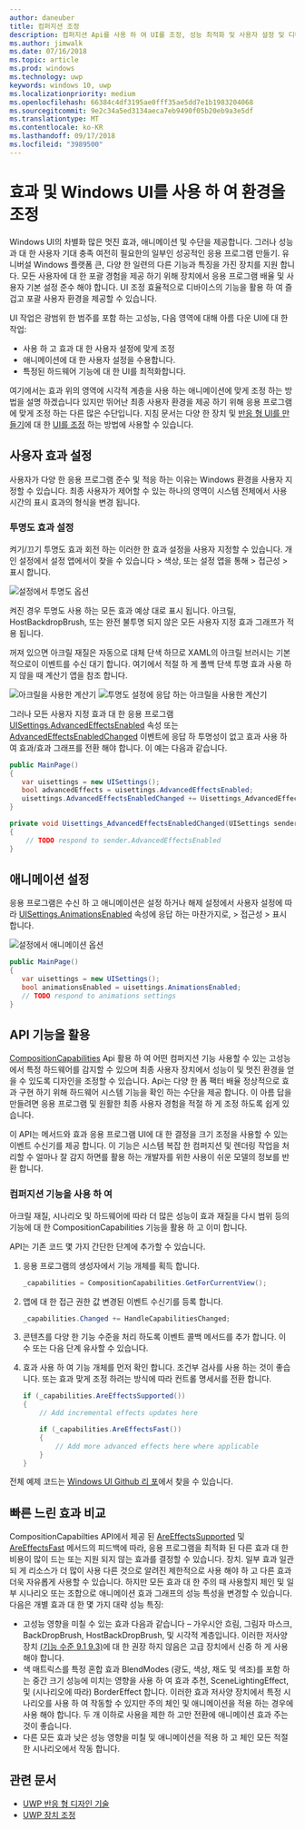 ```yaml
---
author: daneuber
title: 컴퍼지션 조정
description: 컴퍼지션 Api를 사용 하 여 UI를 조정, 성능 최적화 및 사용자 설정 및 디바이스 특성을 수용 합니다.
ms.author: jimwalk
ms.date: 07/16/2018
ms.topic: article
ms.prod: windows
ms.technology: uwp
keywords: windows 10, uwp
ms.localizationpriority: medium
ms.openlocfilehash: 66384c4df3195ae0fff35ae5dd7e1b1983204068
ms.sourcegitcommit: 9e2c34a5ed3134aeca7eb9490f05b20eb9a3e5df
ms.translationtype: MT
ms.contentlocale: ko-KR
ms.lasthandoff: 09/17/2018
ms.locfileid: "3989500"
---
```

# <a name="tailoring-effects--experiences-using-windows-ui"></a>효과 및 Windows UI를 사용 하 여 환경을 조정

Windows UI의 차별화 많은 멋진 효과, 애니메이션 및 수단을 제공합니다. 그러나 성능과 대 한 사용자 기대 충족 여전히 필요한의 일부인 성공적인 응용 프로그램 만들기. 유니버설 Windows 플랫폼 큰, 다양 한 일련의 다른 기능과 특징을 가진 장치를 지원 합니다. 모든 사용자에 대 한 포괄 경험을 제공 하기 위해 장치에서 응용 프로그램 배율 및 사용자 기본 설정 준수 해야 합니다. UI 조정 효율적으로 디바이스의 기능을 활용 하 여 즐겁고 포괄 사용자 환경을 제공할 수 있습니다.

UI 작업은 광범위 한 범주를 포함 하는 고성능, 다음 영역에 대해 아름 다운 UI에 대 한 작업:

- 사용 하 고 효과 대 한 사용자 설정에 맞게 조정
- 애니메이션에 대 한 사용자 설정을 수용합니다.
- 특정된 하드웨어 기능에 대 한 UI를 최적화합니다.

여기에서는 효과 위의 영역에 시각적 계층을 사용 하는 애니메이션에 맞게 조정 하는 방법을 설명 하겠습니다 있지만 뛰어난 최종 사용자 환경을 제공 하기 위해 응용 프로그램에 맞게 조정 하는 다른 많은 수단입니다. 지침 문서는 다양 한 장치 및 [반응 형 UI를 만들기](/design/layout/responsive-design.md)에 대 한 [UI를 조정](/design/layout/screen-sizes-and-breakpoints-for-responsive-design.md) 하는 방법에 사용할 수 있습니다.

## <a name="user-effects-settings"></a>사용자 효과 설정

사용자가 다양 한 응용 프로그램 준수 및 적응 하는 이유는 Windows 환경을 사용자 지정할 수 있습니다. 최종 사용자가 제어할 수 있는 하나의 영역이 시스템 전체에서 사용 시간의 표시 효과의 형식을 변경 됩니다.

### <a name="transparency-effects-settings"></a>투명도 효과 설정

켜기/끄기 투명도 효과 회전 하는 이러한 한 효과 설정을 사용자 지정할 수 있습니다. 개인 설정에서 설정 앱에서이 찾을 수 있습니다 > 색상, 또는 설정 앱을 통해 > 접근성 > 표시 합니다.

![설정에서 투명도 옵션](images/tailoring-transparency-setting.png)

켜진 경우 투명도 사용 하는 모든 효과 예상 대로 표시 됩니다. 아크릴, HostBackdropBrush, 또는 완전 불투명 되지 않은 모든 사용자 지정 효과 그래프가 적용 됩니다.

꺼져 있으면 아크릴 재질은 자동으로 대체 단색 하므로 XAML의 아크릴 브러시는 기본적으로이 이벤트를 수신 대기 합니다. 여기에서 적절 하 게 폴백 단색 투명 효과 사용 하지 않을 때 계산기 앱을 참조 합니다.

![아크릴을 사용한 계산기](images/tailoring-acrylic.png)
![투명도 설정에 응답 하는 아크릴을 사용한 계산기](images/tailoring-acrylic-fallback.png)

그러나 모든 사용자 지정 효과 대 한 응용 프로그램 [UISettings.AdvancedEffectsEnabled](https://docs.microsoft.com/uwp/api/windows.ui.viewmanagement.uisettings.advancedeffectsenabledchanged) 속성 또는 [AdvancedEffectsEnabledChanged](https://docs.microsoft.com/uwp/api/windows.ui.viewmanagement.uisettings.advancedeffectsenabledchanged) 이벤트에 응답 하 투명성이 없고 효과 사용 하 여 효과/효과 그래프를 전환 해야 합니다. 이 예는 다음과 같습니다.

```cs
public MainPage()
{
   var uisettings = new UISettings();
   bool advancedEffects = uisettings.AdvancedEffectsEnabled;
   uisettings.AdvancedEffectsEnabledChanged += Uisettings_AdvancedEffectsEnabledChanged;
}

private void Uisettings_AdvancedEffectsEnabledChanged(UISettings sender, object args)
{
    // TODO respond to sender.AdvancedEffectsEnabled
}
```

## <a name="animations-settings"></a>애니메이션 설정

응용 프로그램은 수신 하 고 애니메이션은 설정 하거나 해제 설정에서 사용자 설정에 따라 [UISettings.AnimationsEnabled](https://docs.microsoft.com/uwp/api/windows.ui.viewmanagement.uisettings.animationsenabled) 속성에 응답 하는 마찬가지로, > 접근성 > 표시 합니다.

![설정에서 애니메이션 옵션](images/tailoring-animations-setting.png)

```cs
public MainPage()
{
   var uisettings = new UISettings();
   bool animationsEnabled = uisettings.AnimationsEnabled;
   // TODO respond to animations settings
}

```

## <a name="leveraging-the-capabilities-api"></a>API 기능을 활용

[CompositionCapabilities](/uwp/api/windows.ui.composition.compositioncapabilities) Api 활용 하 여 어떤 컴퍼지션 기능 사용할 수 있는 고성능에서 특정 하드웨어를 감지할 수 있으며 최종 사용자 장치에서 성능이 및 멋진 환경을 얻을 수 있도록 디자인을 조정할 수 있습니다. Api는 다양 한 폼 팩터 배율 정상적으로 효과 구현 하기 위해 하드웨어 시스템 기능을 확인 하는 수단을 제공 합니다. 이 아름 답을 만들려면 응용 프로그램 및 원활한 최종 사용자 경험을 적절 하 게 조정 하도록 쉽게 있습니다.

이 API는 메서드와 효과 응용 프로그램 UI에 대 한 결정을 크기 조정을 사용할 수 있는 이벤트 수신기를 제공 합니다. 이 기능은 시스템 복잡 한 컴퍼지션 및 렌더링 작업을 처리할 수 얼마나 잘 감지 하면를 활용 하는 개발자를 위한 사용이 쉬운 모델의 정보를 반환 합니다.

### <a name="using-composition-capabilities"></a>컴퍼지션 기능을 사용 하 여

아크릴 재질, 시나리오 및 하드웨어에 따라 더 많은 성능이 효과 재질을 다시 범위 등의 기능에 대 한 CompositionCapabilities 기능을 활용 하 고 이미 합니다.

API는 기존 코드 몇 가지 간단한 단계에 추가할 수 있습니다.

1. 응용 프로그램의 생성자에서 기능 개체를 획득 합니다.

    ```cs
    _capabilities = CompositionCapabilities.GetForCurrentView();
    ```

1. 앱에 대 한 접근 권한 값 변경된 이벤트 수신기를 등록 합니다.

    ```cs
    _capabilities.Changed += HandleCapabilitiesChanged;
    ```

1. 콘텐츠를 다양 한 기능 수준을 처리 하도록 이벤트 콜백 메서드를 추가 합니다. 이 수 또는 다음 단계 유사할 수 있습니다.
1. 효과 사용 하 여 기능 개체를 먼저 확인 합니다. 조건부 검사를 사용 하는 것이 좋습니다. 또는 효과 맞게 조정 하려는 방식에 따라 컨트롤 명세서를 전환 합니다.

    ```cs
    if (_capabilities.AreEffectsSupported())
    {
        // Add incremental effects updates here

        if (_capabilities.AreEffectsFast())
        {
            // Add more advanced effects here where applicable
        }
    }
    ```

전체 예제 코드는 [Windows UI Github 리 포](https://github.com/Microsoft/WindowsUIDevLabs/tree/master/SampleGallery/Samples/SDK%2015063/CompCapabilities)에서 찾을 수 있습니다.

## <a name="fast-vs-slow-effects"></a>빠른 느린 효과 비교

CompositionCapabilties API에서 제공 된 [AreEffectsSupported](/uwp/api/windows.ui.composition.compositioncapabilities.areeffectssupported) 및 [AreEffectsFast](/uwp/api/windows.ui.composition.compositioncapabilities.areeffectsfast) 메서드의 피드백에 따라, 응용 프로그램을 최적화 된 다른 효과 대 한 비용이 많이 드는 또는 지원 되지 않는 효과를 결정할 수 있습니다. 장치. 일부 효과 일관 되 게 리소스가 더 많이 사용 다른 것으로 알려진 제한적으로 사용 해야 하 고 다른 효과 더욱 자유롭게 사용할 수 있습니다. 하지만 모든 효과 대 한 주의 때 사용할지 체인 및 일부 시나리오 또는 조합으로 애니메이션 효과 그래프의 성능 특성을 변경할 수 있습니다. 다음은 개별 효과 대 한 몇 가지 대략 성능 특징:

- 고성능 영향을 미칠 수 있는 효과 다음과 같습니다 – 가우시안 흐림, 그림자 마스크, BackDropBrush, HostBackDropBrush, 및 시각적 계층입니다. 이러한 저사양 장치 [(기능 수준 9.1 9.3)](https://msdn.microsoft.com/library/windows/desktop/ff476876(v=vs.85).aspx)에 대 한 권장 하지 않음은 고급 장치에서 신중 하 게 사용 해야 합니다.
- 색 매트릭스를 특정 혼합 효과 BlendModes (광도, 색상, 채도 및 색조)를 포함 하는 중간 크기 성능에 미치는 영향을 사용 하 여 효과 추천, SceneLightingEffect, 및 (시나리오에 따라) BorderEffect 합니다. 이러한 효과 저사양 장치에서 특정 시나리오를 사용 하 여 작동할 수 있지만 주의 체인 및 애니메이션을 적용 하는 경우에 사용 해야 합니다. 두 개 이하로 사용을 제한 하 고만 전환에 애니메이션 효과 주는 것이 좋습니다.
- 다른 모든 효과 낮은 성능 영향을 미칠 및 애니메이션을 적용 하 고 체인 모든 적절 한 시나리오에서 작동 합니다.

## <a name="related-articles"></a>관련 문서

- [UWP 반응 형 디자인 기술](https://docs.microsoft.com/windows/uwp/design/layout/responsive-design)
- [UWP 장치 조정](https://docs.microsoft.com/windows/uwp/design/layout/screen-sizes-and-breakpoints-for-responsive-design)
